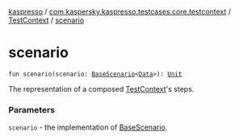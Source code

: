 [kaspresso](../../index.md) / [com.kaspersky.kaspresso.testcases.core.testcontext](../index.md) / [TestContext](index.md) / [scenario](./scenario.md)

# scenario

`fun scenario(scenario: `[`BaseScenario`](../../com.kaspersky.kaspresso.testcases.api.scenario/-base-scenario/index.md)`<`[`Data`](index.md#Data)`>): `[`Unit`](https://kotlinlang.org/api/latest/jvm/stdlib/kotlin/-unit/index.html)

The representation of a composed [TestContext](index.md)'s steps.

### Parameters

`scenario` - the implementation of [BaseScenario](../../com.kaspersky.kaspresso.testcases.api.scenario/-base-scenario/index.md).